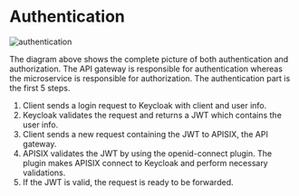 # Authentication

![authentication](https://github.com/ahmsay/Solidvessel/assets/22731894/5158f601-c9fe-4627-b636-46fdd9a76029)

The diagram above shows the complete picture of both authentication and authorization. The API gateway is responsible 
for authentication whereas the microservice is responsible for authorization. The authentication part is the
first 5 steps.

1. Client sends a login request to Keycloak with client and user info.
2. Keycloak validates the request and returns a JWT which contains the user info.
3. Client sends a new request containing the JWT to APISIX, the API gateway.
4. APISIX validates the JWT by using the openid-connect plugin. The plugin makes APISIX connect to Keycloak and perform 
necessary validations.
5. If the JWT is valid, the request is ready to be forwarded.